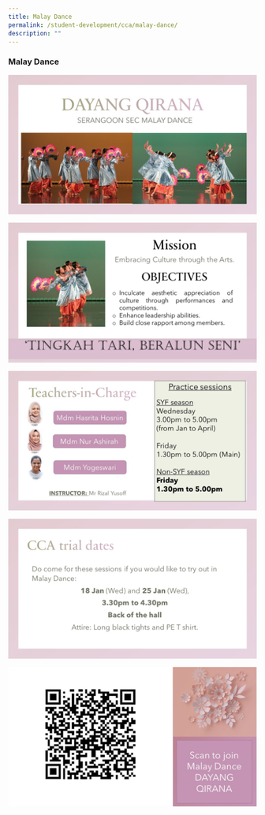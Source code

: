 ```yaml
---
title: Malay Dance
permalink: /student-development/cca/malay-dance/
description: ""
---
```

### Malay Dance

![](/images/Malay%20Dance/Slide1.jpg)

![](/images/Malay%20Dance/Slide2.jpg)

![](/images/Malay%20Dance/Slide3.jpg)

![](/images/Malay%20Dance/Slide4.jpg)

![](/images/Malay%20Dance/Slide5.jpg)